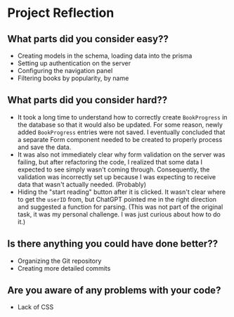 # Project Reflection

## What parts did you consider easy??

- Creating models in the schema, loading data into the prisma
- Setting up authentication on the server
- Configuring the navigation panel
- Filtering books by popularity, by name

## What parts did you consider hard??

- It took a long time to understand how to correctly create `BookProgress` in the database so that it would also be updated. For some reason, newly added `BookProgress` entries were not saved. I eventually concluded that a separate Form component needed to be created to properly process and save the data.
- It was also not immediately clear why form validation on the server was failing, but after refactoring the code, I realized that some data I expected to see simply wasn't coming through. Consequently, the validation was incorrectly set up because I was expecting to receive data that wasn't actually needed. (Probably)
- Hiding the "start reading" button after it is clicked. It wasn't clear where to get the `userID` from, but ChatGPT pointed me in the right direction and suggested a function for parsing. (This was not part of the original task, it was my personal challenge. I was just curious about how to do it.)

## Is there anything you could have done better??

- Organizing the Git repository
- Creating more detailed commits

## Are you aware of any problems with your code?

- Lack of CSS
